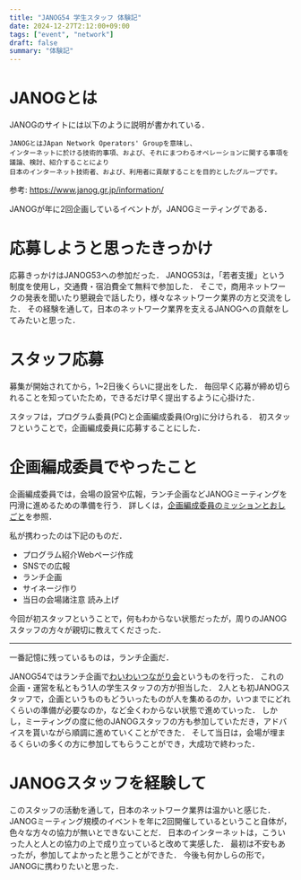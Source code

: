 ```yaml
---
title: "JANOG54 学生スタッフ 体験記"
date: 2024-12-27T2:12:00+09:00
tags: ["event", "network"]
draft: false
summary: "体験記"
---
```


# JANOGとは
JANOGのサイトには以下のように説明が書かれている．
  
```
JANOGとはJApan Network Operators' Groupを意味し、
インターネットに於ける技術的事項、および、それにまつわるオペレーションに関する事項を議論、検討、紹介することにより
日本のインターネット技術者、および、利用者に貢献することを目的としたグループです。
```
参考: https://www.janog.gr.jp/information/

JANOGが年に2回企画しているイベントが，JANOGミーティングである．

# 応募しようと思ったきっかけ
応募きっかけはJANOG53への参加だった．
JANOG53は，「若者支援」という制度を使用し，交通費・宿泊費全て無料で参加した．
そこで，商用ネットワークの発表を聞いたり懇親会で話したり，様々なネットワーク業界の方と交流をした．
その経験を通して，日本のネットワーク業界を支えるJANOGへの貢献をしてみたいと思った．

# スタッフ応募
募集が開始されてから，1~2日後くらいに提出をした．
毎回早く応募が締め切られることを知っていたため，できるだけ早く提出するように心掛けた．

スタッフは，プログラム委員(PC)と企画編成委員(Org)に分けられる．
初スタッフということで，企画編成委員に応募することにした．

# 企画編成委員でやったこと
企画編成委員では，会場の設営や広報，ランチ企画などJANOGミーティングを円滑に進めるための準備を行う．
詳しくは，[企画編成委員のミッションとおしごと](https://www.janog.gr.jp/meeting/janog54/nl-008/)を参照．
  
私が携わったのは下記のものだ．
- プログラム紹介Webページ作成
- SNSでの広報
- ランチ企画
- サイネージ作り
- 当日の会場諸注意 読み上げ

今回が初スタッフということで，何もわからない状態だったが，周りのJANOGスタッフの方々が親切に教えてくださった．

---

一番記憶に残っているものは，ランチ企画だ．
  
JANOG54ではランチ企画で[わいわいつながり会](https://www.janog.gr.jp/meeting/janog54/day2-lunch-waiwai/)というものを行った．
これの企画・運営を私ともう1人の学生スタッフの方が担当した．
2人とも初JANOGスタッフで，企画というものもどういったものが人を集めるのか，いつまでにどれくらいの準備が必要なのか，など全くわからない状態で進めていった．
しかし，ミーティングの度に他のJANOGスタッフの方も参加していただき，アドバイスを貰いながら順調に進めていくことができた．
そして当日は，会場が埋まるくらいの多くの方に参加してもらうことができ，大成功で終わった．

# JANOGスタッフを経験して
このスタッフの活動を通して，日本のネットワーク業界は温かいと感じた．
JANOGミーティング規模のイベントを年に2回開催しているということ自体が，色々な方々の協力が無いとできないことだ．
日本のインターネットは，こういった人と人との協力の上で成り立っていると改めて実感した．
最初は不安もあったが，参加してよかったと思うことができた．
今後も何かしらの形で，JANOGに携わりたいと思った．